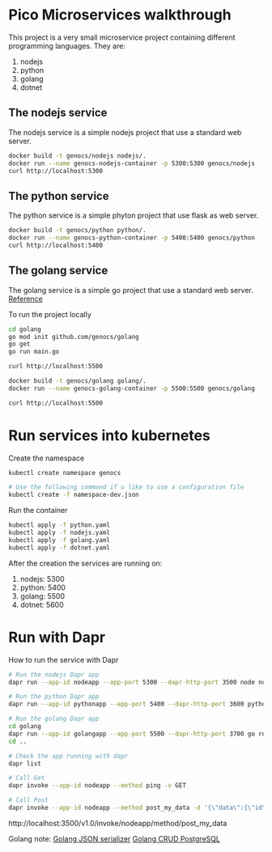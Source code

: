 Pico Microservices walkthrough
====

This project is a very small microservice project containing different programming languages. They are:
1. nodejs
2. python
3. golang
4. dotnet

## The nodejs service
The nodejs service is a simple nodejs project that use a standard web server.

``` bash
docker build -t genocs/nodejs nodejs/.
docker run --name genocs-nodejs-container -p 5300:5300 genocs/nodejs
curl http://localhost:5300
```

## The python service
The python service is a simple phyton project that use flask as web server.

``` bash
docker build -t genocs/python python/.
docker run --name genocs-python-container -p 5400:5400 genocs/python
curl http://localhost:5400
```


## The golang service
The golang service is a simple go project that use a standard web server.
[Reference](https://www.callicoder.com/docker-golang-image-container-example/)

To run the project locally
``` bash
cd golang
go mod init github.com/genocs/golang
go get
go run main.go

curl http://localhost:5500
```

``` bash
docker build -t genocs/golang golang/.
docker run --name genocs-golang-container -p 5500:5500 genocs/golang

curl http://localhost:5500
```

# Run services into kubernetes

Create the namespace
``` bash
kubectl create namespace genocs

# Use the following command if u like to use a configuration file
kubectl create -f namespace-dev.json
```

Run the container
``` bash
kubectl apply -f python.yaml
kubectl apply -f nodejs.yaml
kubectl apply -f golang.yaml
kubectl apply -f dotnet.yaml
```

After the creation the services are running on:

1. nodejs: 5300
2. python: 5400
3. golang: 5500
4. dotnet: 5600

# Run with Dapr

How to run the service with Dapr 
``` bash
# Run the nodejs Dapr app
dapr run --app-id nodeapp --app-port 5300 --dapr-http-port 3500 node nodejs/hello-server.js

# Run the python Dapr app
dapr run --app-id pythonapp --app-port 5400 --dapr-http-port 3600 python python-flask/app.py

# Run the golang Dapr app
cd golang
dapr run --app-id golangapp --app-port 5500 --dapr-http-port 3700 go run main.go
cd ..

# Check the app running with dapr
dapr list

# Call Get 
dapr invoke --app-id nodeapp --method ping -v GET

# Call Post
dapr invoke --app-id nodeapp --method post_my_data -d '{\"data\":{\"id\":\"Hello\"}}'
```


http://localhost:3500/v1.0/invoke/nodeapp/method/post_my_data



Golang note:
[Golang JSON serializer](https://blog.golang.org/json)
[Golang CRUD PostgreSQL](https://sagarkbhatt.medium.com/golang-hack-empty-response-body-682cf1a60cf6)